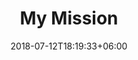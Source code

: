 ---
title: "My Mission"
date: 2018-07-12T18:19:33+06:00
heading : "The mission of uptown micros"
description : "I've always felt better knowing where my food comes from, and who helped harvest and grow it. This is the core of Uptown Micros, a way for people in and around Minneapolis to eat healthy food that is both extremely local and very personable. My experience working on small-scale farms has given me the expertise and flexibility needed to run a small urban farm business, and I'm excited to continue growing into the future."
expertise_title: "Values of Uptown Micros"
expertise_sectors: ["Clean", "Healthy", "Local", "Affordable", "Nutrition"]
---